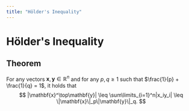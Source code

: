 ```yaml
---
title: "Hölder's Inequality"
---
```

# Hölder's Inequality
## Theorem
For any vectors $\mathbf{x},\mathbf{y} \in \mathbb{R}^n$ and for any $p,q \geq 1$ such that $\frac{1}{p} + \frac{1}{q} = 1$, it holds that
$$
|\mathbf{x}^\top\mathbf{y}| \leq \sum\limits_{i=1}^n|x_iy_i| \leq \|\mathbf{x}\|_p\|\mathbf{y}\|_q.
$$
